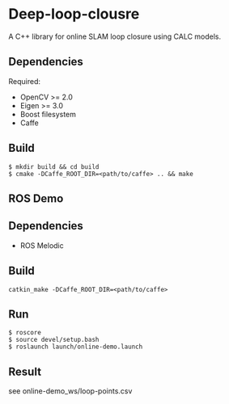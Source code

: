 # Deep-loop-clousre

A C++ library for online SLAM loop closure using CALC models. 

## Dependencies

Required:
- OpenCV >= 2.0
- Eigen >= 3.0
- Boost filesystem
- Caffe 

## Build

```
$ mkdir build && cd build
$ cmake -DCaffe_ROOT_DIR=<path/to/caffe> .. && make
```

## ROS Demo

## Dependencies
- ROS Melodic

## Build
```
catkin_make -DCaffe_ROOT_DIR=<path/to/caffe>
```

## Run
```
$ roscore
$ source devel/setup.bash
$ roslaunch launch/online-demo.launch
```

## Result
see online-demo_ws/loop-points.csv
